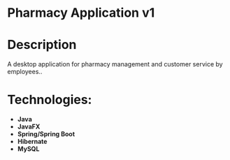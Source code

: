 ﻿# Pharmacy Application v1
# Description
 A desktop application for pharmacy management and customer service by employees..<br>
# Technologies: <br>
- **Java**<br>
- **JavaFX**<br>
- **Spring/Spring Boot**<br>
- **Hibernate**<br>
- **MySQL**<br>
